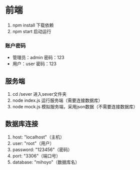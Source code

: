# 前端
1. npm install 下载依赖
2. npm start 启动运行

### 账户密码
- 管理员：admin  密码：123
- 用户：user  密码：123

## 服务端
1. cd /sever 进入sever文件夹
2. node index.js 运行服务端（需要连接数据库）
3. node mock.js 模拟服务端，采用json数据（不需要连接数据库）


## 数据库连接
1. host: "localhost"（主机）
2. user: "root"（用户）
3. password: "123456"（密码）
4. port: "3306"（端口号）
5. database: "mihoyo"（数据库名）





